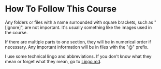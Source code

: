 # How To Follow This Course
Any folders or files with a name surrounded with square brackets, such as "[ignore]", are not important. It's usually something like the images used in the course.

If there are multiple parts to one section, they will be in numerical order if necessary. Any important information will be in files with the "@" prefix.

I use some technical lingo and abbreviations. If you don't know what they mean or forget what they mean, go to [Lingo.md](Lingo.md).